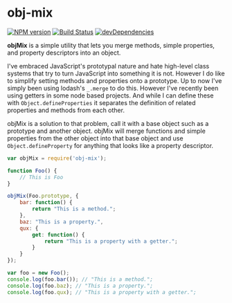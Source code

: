 # obj-mix

  [![NPM version](https://badge.fury.io/js/obj-mix.svg)](http://badge.fury.io/js/obj-mix)
  [![Build Status](https://travis-ci.org/dantman/node-obj-mix.svg?branch=develop)](https://travis-ci.org/dantman/node-obj-mix)
  [![devDependencies](https://david-dm.org/dantman/node-obj-mix/dev-status.svg)](https://david-dm.org/dantman/node-obj-mix#info=devDependencies)


**objMix** is a simple utility that lets you merge methods, simple properties, and property descriptors into an object.

I've embraced JavaScript's prototypal nature and hate high-level class systems that try to turn JavaScript into something it is not. However I do like to simplify setting methods and properties onto a prototype. Up to now I've simply been using lodash's `_.merge` to do this. However I've recently been using getters in some node based projects. And while I can define these with `Object.defineProperties` it separates the definition of related properties and methods from each other.

objMix is a solution to that problem, call it with a base object such as a prototype and another object. objMix will merge functions and simple properties from the other object into that base object and use `Object.defineProperty` for anything that looks like a property descriptor.

```javascript
var objMix = require('obj-mix');

function Foo() {
	// This is Foo
}

objMix(Foo.prototype, {
	bar: function() {
		return "This is a method.";
	},
	baz: "This is a property.",
	qux: {
		get: function() {
			return "This is a property with a getter.";
		}
	}
});

var foo = new Foo();
console.log(foo.bar()); // "This is a method.";
console.log(foo.baz); // "This is a property.";
console.log(foo.qux); // "This is a property with a getter.";
```
